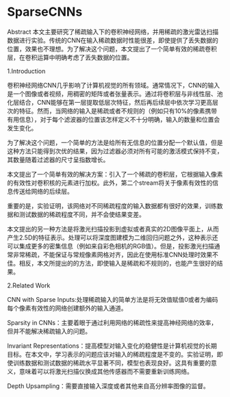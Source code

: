 # SparseCNNs

Abstract
本文主要研究了稀疏输入下的卷积神经网络，并用稀疏的激光雷达扫描数据进行实验。传统的CNN在输入稀疏数据时性能很差，即使提供了丢失数据的位置，效果也不理想。为了解决这个问题，本文提出了一个简单有效的稀疏卷积层，在卷积运算中明确考虑了丢失数据的位置。

1.Introduction

卷积神经网络CNN几乎影响了计算机视觉的所有领域。通常情况下，CNN的输入是一个图像或者视频，用稠密的矩阵或者张量表示。通过将卷积层与非线性层、池化层结合，CNN能够在第一层提取低层次特征，然后再后续层中依次学习更高层次的特征。然而，当网络的输入是稀疏或者不规则的（例如只有10%的像素携带有用信息），对于每个滤波器的位置该怎样定义不十分明确，输入的数量和位置会发生变化。

为了解决这个问题，一个简单的方法是给所有无信息的位置分配一个默认值，但是这种方法只能得到次优的结果，因为过滤器必须对所有可能的激活模式保持不变，其数量随着过滤器的尺寸呈指数增长。

本文提出了一个简单有效的解决方案：引入了一个稀疏的卷积层，它根据输入像素的有效性对卷积核的元素进行加权。此外，第二个stream将关于像素有效性的信息传送给网络的后续层。

重要的是，实验证明，该网络对不同稀疏程度的输入数据都有很好的效果，训练数据和测试数据的稀疏程度不同，并不会使结果变差。

本文提出的另一种方法是将激光扫描投影到虚拟或者真实的2D图像平面上，从而产生2.5D的特征表示。处理可以将深度图建模为二维回归问题之外，这种表示还可以集成更多的密集信息（例如来自彩色相机的RGB值）。但是，投影激光扫描通常非常稀疏，不能保证与常规像素网格对齐，因此在使用标准CNN处理时效果不佳。相反，本文所提出的的方法，即使输入是稀疏和不规则的，也能产生很好的结果。

2.Related Work

CNN with Sparse Inputs:处理稀疏输入的简单方法是将无效值赋值0或者为编码每个像素有效性的网络创建额外的输入通道。

Sparsity in CNNs：主要着眼于通过利用网络的稀疏性来提高神经网络的效率，但并不能解决稀疏输入的问题。

Invariant Representations：提高模型对输入变化的稳健性是计算机视觉的长期目标。在本文中，学习表示的问题应该对输入的稀疏程度是不变的。实验证明，即使训练数据和测试数据的稀疏水平显著不同，模型也表现良好。这具有重要的意义，意味着可以将激光扫描仪换成其他传感器而不需要重新训练网络。

Depth Upsampling：需要直接输入深度或者其他来自高分辨率图像的监督。



